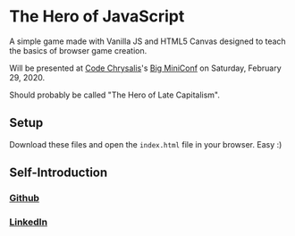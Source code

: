 # The Hero of JavaScript

A simple game made with Vanilla JS and HTML5 Canvas designed to teach the basics of browser game creation.

Will be presented at [Code Chrysalis](https://www.codechrysalis.io)'s [Big MiniConf](https://www.meetup.com/CodeChrysalis/events/268080130/) on Saturday, February 29, 2020.

Should probably be called "The Hero of Late Capitalism".

## Setup

Download these files and open the `index.html` file in your browser. Easy :)

## Self-Introduction

### [Github](https://github.com/MarySed)

### [LinkedIn](https://www.linkedin.com/in/marysedarous/)
